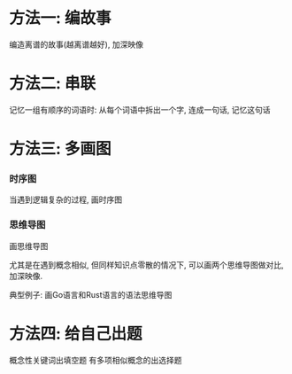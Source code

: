 # 方法一: 编故事
编造离谱的故事(越离谱越好), 加深映像


# 方法二: 串联
记忆一组有顺序的词语时: 从每个词语中拆出一个字, 连成一句话, 记忆这句话

# 方法三: 多画图

### 时序图
当遇到逻辑复杂的过程, 画时序图

### 思维导图
画思维导图

尤其是在遇到概念相似, 但同样知识点零散的情况下, 可以画两个思维导图做对比, 加深映像.

典型例子: 画Go语言和Rust语言的语法思维导图

# 方法四: 给自己出题
概念性关键词出填空题
有多项相似概念的出选择题